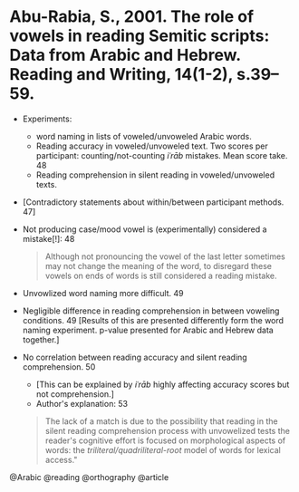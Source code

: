 # Abu-Rabia, S., 2001. The role of vowels in reading Semitic scripts: Data from Arabic and Hebrew. Reading and Writing, 14(1-2), s.39–59.

- Experiments:
  - word naming in lists of voweled/unvoweled Arabic words.
  - Reading accuracy in voweled/unvoweled text. Two scores per participant: counting/not-counting *iʿrāb* mistakes. Mean score take. 48
  - Reading comprehension in silent reading in voweled/unvoweled  texts.

- [Contradictory statements about within/between participant methods. 47]

- Not producing case/mood vowel is (experimentally) considered a mistake[!]: 48

  > Although not pronouncing the vowel of the last letter sometimes may not change the meaning of the word, to disregard these vowels on ends of words is still considered a reading mistake.

- Unvowlized word naming more difficult. 49

- Negligible difference in reading comprehension in between voweling conditions. 49 [Results of this are presented differently form the word naming experiment. p-value presented for Arabic and Hebrew data together.]

- No correlation between reading accuracy and silent reading comprehension. 50
  - [This can be explained by *iʿrāb* highly affecting accuracy scores but not comprehension.] 
  - Author's explanation: 53
  > The lack of a match is due to the possibility that reading in the silent reading comprehension process with unvowelized tests the reader's cognitive effort is focused on morphological aspects of words: the *triliteral/quadriliteral-root* model of words for lexical access."

@Arabic
@reading
@orthography
@article
